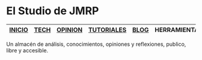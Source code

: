 ﻿# El Studio de JMRP

| [INICIO](/index.html) | [TECH](/index.html) | [OPINION](/opinion.html) | [TUTORIALES](/tuto.html) | [BLOG](/blog.html) | HERRAMIENTAS | 
|--|--|--|--|--|--|
Un almacén de análisis, conocimientos, opiniones y reflexiones, publico, libre y accesible.

